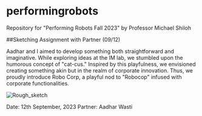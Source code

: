 # performingrobots

Repository for "Performing Robots Fall 2023" by Professor Michael Shiloh

##Sketching Assignment with Partner (09/12)

Aadhar and I aimed to develop something both straightforward and imaginative. While exploring ideas at the IM lab, we stumbled upon the humorous concept of "cat-cus." Inspired by this playfulness, we envisioned creating something akin but in the realm of corporate innovation. Thus, we proudly introduce Robo Corp, a playful nod to "Robocop" infused with corporate functionalities.

![Rough_sketch](https://github.com/sparuthi/performingrobots/assets/99080736/f53797e2-b9f4-4192-9639-3ab1fe0ac0b1)

Date: 12th September, 2023
Partner: Aadhar Wasti 


